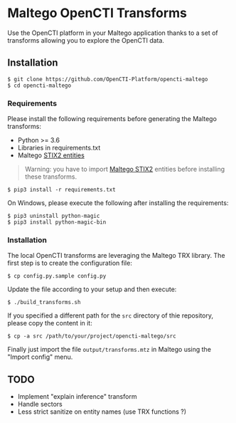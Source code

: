 # Maltego OpenCTI Transforms

Use the OpenCTI platform in your Maltego application thanks to a set of transforms allowing you to explore the OpenCTI data.

## Installation

```
$ git clone https://github.com/OpenCTI-Platform/opencti-maltego
$ cd opencti-maltego
```

### Requirements

Please install the following requirements before generating the Maltego transforms:

- Python >= 3.6
- Libraries in requirements.txt
- Maltego [STIX2 entities](https://github.com/OpenCTI-Platform/maltego-stix2)

> Warning: you have to import [Maltego STIX2](https://github.com/OpenCTI-Platform/maltego-stix2) entities before installing these transforms.

```
$ pip3 install -r requirements.txt
```

On Windows, please execute the following after installing the requirements:

```
$ pip3 uninstall python-magic
$ pip3 install python-magic-bin
```

### Installation

The local OpenCTI transforms are leveraging the Maltego TRX library. The first step is to create the configuration file:

```
$ cp config.py.sample config.py
```

Update the file according to your setup and then execute:

```
$ ./build_transforms.sh
```

If you specified a different path for the `src` directory of thie repository, please copy the content in it:

```
$ cp -a src /path/to/your/project/opencti-maltego/src
```

Finally just import the file `output/transforms.mtz` in Maltego using the "Import config" menu.

## TODO

- Implement "explain inference" transform
- Handle sectors
- Less strict sanitize on entity names (use TRX functions ?)
